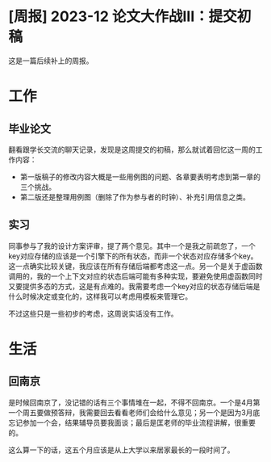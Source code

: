 # [周报] 2023-12 论文大作战III：提交初稿

这是一篇后续补上的周报。

# 工作

## 毕业论文

翻看跟学长交流的聊天记录，发现是这周提交的初稿，那么就试着回忆这一周的工作内容：

- 第一版稿子的修改内容大概是一些用例图的问题、各章要表明考虑到第一章的三个挑战。
- 第二版还是整理用例图（删除了作为参与者的时钟）、补充引用信息之类。

## 实习

同事参与了我的设计方案评审，提了两个意见。其中一个是我之前疏忽了，一个key对应存储的应该是一个引擎下的所有状态，而非一个状态对应存储多个key。这一点确实比较关键，我应该在所有存储后端都考虑这一点。另一个是关于虚函数调用的，我的一个上下文对应的状态后端可能有多种实现，要避免使用虚函数同时又要提供多态的方式，这是有点难的。我需要考虑一个key对应的状态存储后端是什么时候决定或变化的，这样我可以考虑用模板来管理它。

不过这些只是一些初步的考虑，这周说实话没有工作。

# 生活

## 回南京

是时候回南京了，没记错的话有三个事情堆在一起，不得不回南京。一个是4月第一个周五要做预答辩，我需要回去看看老师们会给什么意见；另一个是因为3月底忘记参加一个会，结果辅导员要我面谈；最后是匡老师的毕业流程讲解，很重要的。

这么算一下的话，这五个月应该是从上大学以来居家最长的一段时间了。